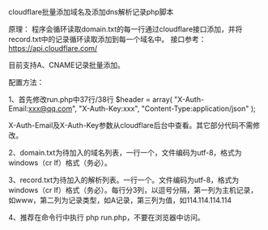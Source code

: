 cloudflare批量添加域名及添加dns解析记录php脚本

原理：
程序会循环读取domain.txt的每一行通过cloudflare接口添加，并将record.txt中的记录循环读取添加到每一个域名中。
接口参考：https://api.cloudflare.com/

目前支持A、CNAME记录批量添加。

配置方法：

1、首先修改run.php中37行/38行
$header = array(
    "X-Auth-Email:xxx@qq.com",
    "X-Auth-Key:xxx",
    "Content-Type:application/json"
);

X-Auth-Email及X-Auth-Key参数从cloudflare后台中查看。其它部分代码不需修改。

2、domain.txt为待加入的域名列表，一行一个，文件编码为utf-8，格式为windows（cr lf）格式（务必）。

3、record.txt为待加入的解析列表。一行一个。文件编码为utf-8，格式为windows（cr lf）格式（务必）。每行分3列，以逗号分隔，第一列为主机记录，如www，第二列为记录类型，如A记录，第三列为值，如114.114.114.114

4、推荐在命令行中执行 php run.php，不要在浏览器中访问。
